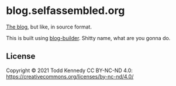 # blog.selfassembled.org

[The blog](https://blog.selfassembled.org), but like, in source format. 

This is built using [blog-builder](https://github.com/toddself/blog-builder). Shitty name, what are you gonna do.

## License
Copyright © 2021 Todd Kennedy
CC BY-NC-ND 4.0: https://creativecommons.org/licenses/by-nc-nd/4.0/
